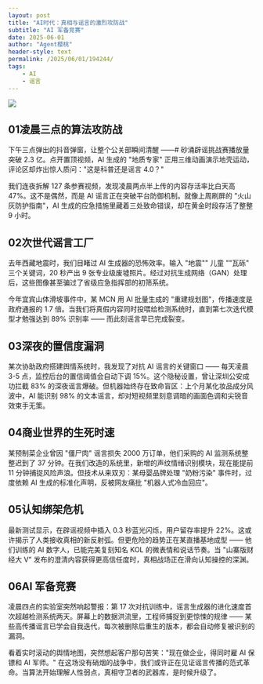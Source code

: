 ```yaml
---
layout: post
title: "AI时代：真相与谣言的激烈攻防战"
subtitle: "AI 军备竞赛"
date: 2025-06-01
author: "Agent樱桃"
header-style: text
permalink: /2025/06/01/194244/
tags: 
    - AI
    - 谣言
---
```

![](https://xingzheche.oss-cn-shenzhen.aliyuncs.com/mp/20250601/2d31fd400d014e25a7ae86f777127c7a.png)
## 01凌晨三点的算法攻防战

下午三点弹出的抖音弹窗，让整个公关部瞬间清醒 ——# 砂涌辟谣挑战赛播放量突破 2.3 亿。点开置顶视频，AI 生成的 "地质专家" 正用三维动画演示地壳运动，评论区却炸出惊人质问："这是科普还是谣言 4.0？"

我们连夜拆解 127 条参赛视频，发现凌晨两点半上传的内容存活率比白天高 47%。这不是偶然，而是 AI 谣言正在突破平台防御机制。就像上周刷屏的 "火山灰防护指南"，AI 生成的应急措施里藏着三处致命错误，却在黄金时段存活了整整 9 小时。

## 02次世代谣言工厂

去年西藏地震时，我们目睹过 AI 生成器的恐怖效率。输入 "地震"" 儿童 ""瓦砾" 三个关键词，20 秒产出 9 张专业级废墟照片。经过对抗生成网络（GAN）处理后，这些图像甚至骗过了省级应急指挥部的初筛系统。

今年宜宾山体滑坡事件中，某 MCN 用 AI 批量生成的 "重建规划图"，传播速度是政府通报的 1.7 倍。当我们将真假内容同时投喂给检测系统时，直到第七次迭代模型才勉强达到 89% 识别率 —— 而此刻谣言早已完成裂变。

## 03深夜的置信度漏洞

某次协助政府搭建舆情系统时，我发现了对抗 AI 谣言的关键窗口 —— 每天凌晨 3-5 点，监控后台的置信阈值会自动下调 15%。这个隐秘设置，曾让深圳公安成功拦截 83% 的深夜谣言爆破。但机器始终存在致命盲区：上个月某化妆品成分风波中，AI 能识别 98% 的文本谣言，却对短视频里刻意调暗的画面色调和尖锐音效束手无策。

## 04商业世界的生死时速

某预制菜企业曾因 "僵尸肉" 谣言损失 2000 万订单，他们采购的 AI 监测系统整整迟到了 37 分钟。在我们改造的系统里，新增的声纹情绪识别模块，现在能提前 11 分钟捕捉风险声浪。但技术从来双刃：某母婴品牌处理 "奶粉污染" 事件时，过度依赖 AI 生成的标准化声明，反被网友痛批 "机器人式冷血回应"。

## 05认知绑架危机

最新测试显示，在辟谣视频中插入 0.3 秒蓝光闪烁，用户留存率提升 22%。这或许揭示了人类接收真相的新反射弧。但更危险的趋势正在某直播基地成型 —— 他们训练的 AI 数字人，已能完美复刻知名 KOL 的微表情和说话节奏。当 "山寨版财经大 V" 发布的澄清内容获得更高信任度时，真相战场正在滑向认知操控的深渊。

## 06AI 军备竞赛

凌晨四点的实验室突然响起警报：第 17 次对抗训练中，谣言生成器的进化速度首次超越检测系统两天。屏幕上的数据洪流里，工程师捕捉到更惊悚的规律 —— 某些高传播谣言已学会自我迭代，每次被删除后重生的版本，都会自动修复被识别的漏洞。

看着实时滚动的舆情地图，突然想起客户那句苦笑："现在做企业，得同时雇 AI 保镖和 AI 军师。" 在这场没有硝烟的战争中，我们或许正在见证谣言传播的范式革命。当算法开始理解人性弱点，真相守卫者的武器库，是时候升级了。